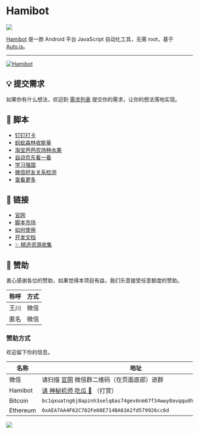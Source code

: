 # Hamibot

<a href="https://hamibot.com/" ><img src="https://img.shields.io/github/stars/hamibot/hamibot" /></a>

[Hamibot](https://hamibot.com/) 是一款 Android 平台 JavaScript 自动化工具，无需 root，基于 [Auto.js](https://github.com/hyb1996/Auto.js)。

---

<a href="https://hamibot.com/" ><img src="https://repository-images.githubusercontent.com/317106172/7d373900-616e-11eb-9170-ba931b11f1cb" alt="Hamibot" /></a>

## 💡 提交需求

如果你有什么想法，欢迎到 [需求列表](https://hamibot.com/requests) 提交你的需求，让你的想法落地实现。

## 🤖 脚本

- [钉钉打卡](https://hamibot.com/marketplace/T9Kt6)
- [蚂蚁森林收能量](https://hamibot.com/marketplace/1sYLl)
- [淘宝芭芭农场种水果](https://hamibot.com/marketplace/o7cPn)
- [自动京东看一看](https://hamibot.com/marketplace/KFYeQ)
- [学习强国](https://hamibot.com/marketplace/McXc1)
- [微信好友关系检测](https://hamibot.com/marketplace/dpLw1)
- [查看更多](https://hamibot.com/marketplace/)

## 🔗 链接

- [官网](https://hamibot.com/)
- [脚本市场](https://hamibot.com/marketplace/)
- [如何使用](https://hamibot.com/guide/)
- [开发文档](https://docs.hamibot.com/)
- [✨ 精选资源收集](https://github.com/hamibot/awesome-hamibot)

## 🙏 赞助

衷心感谢各位的赞助，如果觉得本项目有益，我们乐意接受任意额度的赞助。

| 称呼 | 方式 |
| ---- | ---- |
| 王川 | 微信 |
| 匿名 | 微信 |

### 赞助方式

欢迎留下你的信息。

| 名称     | 地址                                                                  |
| -------- | --------------------------------------------------------------------- |
| 微信     | 请扫描 [官网](https://hamibot.com/) 微信群二维码（在页面底部）进群    |
| Hamibot  | [请 神秘机师 吃瓜 🍈](https://hamibot.com/marketplace/FLZoI) （打赏） |
| Bitcoin  | `bc1qxuatng6j8apznh3xelq6as74gev6nm67f34wwy0avqqudhcrxs7shhs692`      |
| Ethereum | `0xAEA7AA4F62C702Fe68E714BA63A2fd579926cc6d`                          |

<a href="https://hamibot.com/" ><img src="https://reporoster.com/stars/hamibot/hamibot" /></a>

